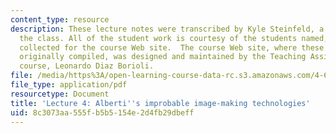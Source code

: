 ```yaml
---
content_type: resource
description: These lecture notes were transcribed by Kyle Steinfeld, a student in
  the class. All of the student work is courtesy of the students named, and was originally
  collected for the course Web site.  The course Web site, where these notes were
  originally compiled, was designed and maintained by the Teaching Assistant of the
  course, Leonardo Diaz Borioli.
file: /media/https%3A/open-learning-course-data-rc.s3.amazonaws.com/4-638-drawings-numbers-five-centuries-of-digital-design-fall-2002/8c3073aa555fb5b5154e2d4fb29dbeff_lecture_4.pdf
file_type: application/pdf
resourcetype: Document
title: 'Lecture 4: Alberti''s improbable image-making technologies'
uid: 8c3073aa-555f-b5b5-154e-2d4fb29dbeff
---
```

